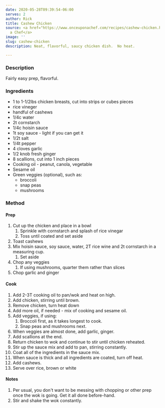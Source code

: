 ```yaml
---
date: 2020-05-28T09:39:54-06:00
serves: 2
author: Rick
title: Cashew Chicken
source: <a href="https://www.onceuponachef.com/recipes/cashew-chicken.html">Once Upon
  a Chef</a>
image: ''
slug: cashew-chicken
description: Neat, flavorful, saucy chicken dish.  No heat.

---
```

### Description

Fairly easy prep, flavorful.

### Ingredients

* 1 to 1-1/2lbs chicken breasts, cut into strips or cubes pieces
* rice vineger
* handful of cashews
* 1/4c water
* 2t cornstarch
* 1/4c hoisin sauce
* 1t soy sauce - light if you can get it
* 1/2t salt
* 1/4t pepper
* 4 cloves garlic
* 1/2 knob fresh ginger
* 8 scallions, cut into 1 inch pieces
* Cooking oil - peanut, canola, vegetable
* Sesame oil
* Green veggies (optional), such as:
  * broccoli
  * snap peas
  * mushrooms

### Method

#### Prep

1. Cut up the chicken and place in a bowl
   1. Sprinkle with cornstarch and splash of rice vinegar
   2. Toss until coated and set aside
2. Toast cashews
3. Mix hoisin sauce, soy sauce, water, 2T rice wine and 2t cornstarch in a measuring cup.
   1. Set aside
4. Chop any veggies
   1. If using mushrooms, quarter them rather than slices
5. Chop garlic and ginger

#### Cook

 1. Add 2-3T cooking oil to pan/wok and heat on high.
 2. Add chicken, stirring until brown.
 3. Remove chicken, turn heat down
 4. Add more oil, if needed - mix of cooking and sesame oil.
 5. Add veggies, if using:
    1. Broccoli first, as it takes longest to cook.
    2. Snap peas and mushrooms next.
 6. When veggies are almost done, add garlic, ginger.
 7. Add scallions at the end.
 8. Return chicken to wok and continue to stir until chicken reheated.
 9. Stir up the sauce mix and add to pan, stirring constantly.
10. Coat all of the ingredients in the sauce mix.
11. When sauce is thick and all ingredients are coated, turn off heat.
12. Add cashews.
13. Serve over rice, brown or white

#### Notes

1. Per usual, you don't want to be messing with chopping or other prep once the wok is going. Get it all done before-hand.
2. Stir and shake the wok constantly.